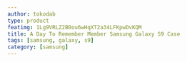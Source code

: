 ```yaml
---
author: tokodab
type: product
featimg: 1Lg9VRLZ2B0ou6wHqXT2a34LFKpwDvKQM
title: A Day To Remember Member Samsung Galaxy S9 Case
tags: [samsung, galaxy, s9]
category: [samsung]
---
```

